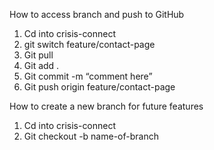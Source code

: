How to access branch and push to GitHub
1. Cd into crisis-connect
2. git switch feature/contact-page
3. Git pull
4. Git add .
5. Git commit -m “comment here”
6. Git push origin feature/contact-page 

How to create a new branch for future features 
1. Cd into crisis-connect
2. Git checkout -b name-of-branch 
